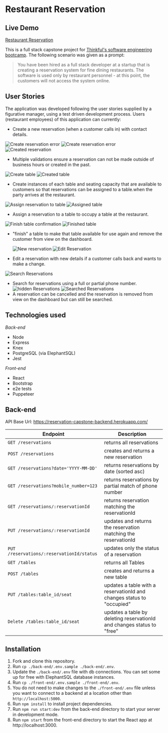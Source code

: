 # Restaurant Reservation

## Live Demo

[Restaurant Reservation](https://reservation-front-end.herokuapp.com/)

This is a full stack capstone project for [Thinkful's software engineering bootcamp](https://www.thinkful.com/bootcamp/web-development/). The following scenario was given as a prompt:

> You have been hired as a full stack developer at a startup that is creating a reservation system for fine dining restaurants.
> The software is used only by restaurant personnel - at this point, the customers will not access the system online.

## User Stories

The application was developed following the user stories supplied by a figurative manager, using a test driven development process. Users (restaurant employees) of this application can currently:

- Create a new reservation (when a customer calls in) with contact details.

![Create reservation error](readme-screenshots/closedOnTuesdays.png)
![Create reservation error](readme-screenshots/hoursOfOperation.png)
![Created reservation](readme-screenshots/createdReservation.png)

- Multiple validations ensure a reservation can not be made outside of business hours or created in the past.

![Create table](readme-screenshots/newTable.png)
![Created table](readme-screenshots/createdTable.png)

- Create instances of each table and seating capacity that are available to customers so that reservations can be assigned to a table.when the party arrives at the restaurant.

![Assign reservation to table](readme-screenshots/seatReservation.png)
![Assigned table](readme-screenshots/seatedReservation.png)

- Assign a reservation to a table to occupy a table at the restaurant.

![Finish table confirmation](readme-screenshots/finishTableConfirmation.png)
![Finished table](readme-screenshots/finishedTable.png)

- "finish" a table to make that table available for use again and remove the customer from view on the dashboard.

  ![New reservation](readme-screenshots/janeDoe.png)
  ![Edit Reservation](readme-screenshots/editReservation.png)

- Edit a reservation with new details if a customer calls back and wants to make a change.

![Search Reservations](readme-screenshots/searchReservations.png)

- Search for reservations using a full or partial phone number.
  ![hidden Reservations](readme-screenshots/hiddenReservations.png)
  ![Searched Reservations](readme-screenshots/searchedReservations2.png)
- A reservation can be cancelled and the reservation is removed from view on the dashboard but can still be searched.

## Technologies used

_Back-end_

- Node
- Express
- Knex
- PostgreSQL (via ElephantSQL)
- Jest

_Front-end_

- React
- Bootstrap
- e2e tests
- Puppeteer

## Back-end

API Base Url: https://reservation-capstone-backend.herokuapp.com/

| Endpoint                                  | Description                                                            |
| ----------------------------------------- | ---------------------------------------------------------------------- |
| `GET /reservations`                       | returns all reservations                                               |
| `POST /reservations`                      | creates and returns a new reservation                                  |
| `GET /reservations?date='YYYY-MM-DD'`     | returns reservations by date (sorted asc)                              |
| `GET /reservations?mobile_number=123`     | returns reservations by partial match of phone number                  |
| `GET /reservations/:reservationId`        | returns reservation matching the reservationId                         |
| `PUT /reservations/:reservationId`        | updates and returns the reservation matching the reservationId         |
| `PUT /reservations/:reservationId/status` | updates only the status of a reservation                               |
| `GET /tables`                             | returns all Tables                                                     |
| `POST /tables`                            | creates and returns a new table                                        |
| `PUT /tables:table_id/seat`               | updates a table with a reservationId and changes status to "occupied"  |
| `Delete /tables:table_id/seat`            | updates a table by deleting reservationId and changes status to "free" |

## Installation

1. Fork and clone this repository.
1. Run `cp ./back-end/.env.sample ./back-end/.env`.
1. Update the `./back-end/.env` file with db connections. You can set some up for free with ElephantSQL database instances.
1. Run `cp ./front-end/.env.sample ./front-end/.env`.
1. You do not need to make changes to the `./front-end/.env` file unless you want to connect to a backend at a location other than `http://localhost:5000`.
1. Run `npm install` to install project dependencies.
1. Run `npm run start:dev` from the back-end directory to start your server in development mode.
1. Run `npm start` from the front-end directory to start the React app at http://localhost:3000.
